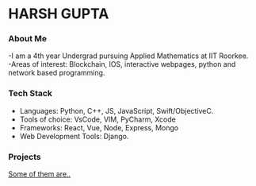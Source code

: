 # HARSH GUPTA

### About Me

-I am a 4th year Undergrad pursuing Applied Mathematics at IIT Roorkee.  
-Areas of interest: Blockchain, IOS, interactive webpages, python and network based programming.

### Tech Stack

- Languages: Python, C++, JS, JavaScript, Swift/ObjectiveC.
- Tools of choice: VsCode, VIM, PyCharm, Xcode
- Frameworks: React, Vue, Node, Express, Mongo
- Web Development Tools: Django.

### Projects

[Some of them are..](https://github.com/hqrshguptq/Bragging-Projects)
